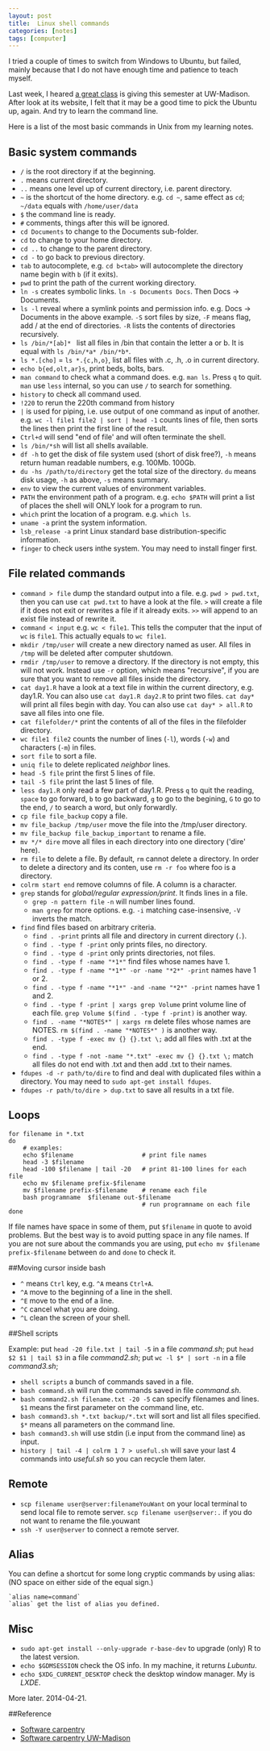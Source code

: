 ```yaml
---
layout: post
title:  Linux shell commands
categories: [notes]
tags: [computer]
---
```

I tried a couple of times to switch from Windows to Ubuntu, but failed, mainly because that I do not have enough time and patience
to teach myself. 

Last week, I heared [a great class](http://kbroman.github.io/Tools4RR/) is giving this semester at UW-Madison. After look at
its website, I felt that it may be a good time to pick the Ubuntu up, again. And try to learn the command line. 

Here is a list of the most basic commands in Unix from my learning notes.

## Basic system commands

+ `/` is the root directory if at the beginning.
+ `.` means current directory.
+ `..` means one level up of current directory, i.e. parent directory.
+ `~` is the shortcut of the home directory. e.g. `cd ~`, same effect as `cd`; `~/data` equals with `/home/user/data`
+ `$` the command line is ready.
+ `#` comments, things after this will be ignored.
+ `cd Documents` to change to the Documents sub-folder.
+ `cd` to change to your home directory.
+ `cd ..` to change to the parent directory.
+ `cd -` to go back to previous directory.
+ `tab` to autocomplete, e.g. `cd b<tab>` will autocomplete the directory name begin with `b` (if it exits).
+ `pwd` to print the path of the current working directory.
+ `ln -s` creates symbolic links. `ln -s Documents Docs`. Then Docs -> Documents.
+ `ls -l` reveal where a symlink points and permission info. e.g. Docs -> Documents in the above example. `-S` sort files by size, `-F` means flag, add / at the end of directories. `-R` lists the contents of directories recursively.
+ `ls /bin/*[ab]* ` list all files in /bin that contain the letter a or b. It is equal with `ls /bin/*a* /bin/*b*`.
+ `ls *.[cho]` = `ls *.{c,h,o}`, list all files with .c, .h, .o in current directory.
+ `echo b{ed,olt,ar}s`, print beds, bolts, bars.
+ `man command` to check what a command does. e.g. `man ls`. Press `q` to quit. `man` use `less` internal, so you can use `/` to search for something.
+ `history` to check all command used.
+ `!220` to rerun the 220th command from history
+ `|` is used for piping, i.e. use output of one command as input of another. e.g. `wc -l file1 file2 | sort | head -1` counts lines of file, then sorts the lines then print the first line of the result.
+ `Ctrl+d` will send "end of file' and will often terminate the shell.
+ `ls /bin/*sh` will list all shells available.
+ `df -h` to get the disk of file system used (short of disk free?), `-h` means return human readable numbers, e.g. 100Mb. 100Gb.
+ `du -hs /path/to/directory` get the total size of the directory. `du` means disk usage, `-h` as above, `-s` means summary.
+ `env` to view the current values of environment variables.
+ `PATH` the environment path of a program. e.g. `echo $PATH` will print a list of places the shell will ONLY look for a program to run.
+ `which` print the location of a program. e.g. `which ls`.
+ `uname -a` print the system information.
+ `lsb_release -a` print Linux standard base distribution-specific information.
+ `finger` to check users inthe system. You may need to install finger first.


## File related commands

+ `command > file` dump the standard output into a file. e.g. `pwd > pwd.txt`, then you can use `cat pwd.txt` to have a look at the file. `>` will create a file if it does not exit or rewrites a file if it already exits. `>>` will append to an exist file instead of rewrite it.
+ `command < input` e.g. `wc < file1`. This tells the computer that the input of `wc` is `file1`. This actually equals to `wc file1`.
+ `mkdir /tmp/user` will create a new directory named as user. All files in `/tmp` will be deleted after computer shutdown.
+ `rmdir /tmp/user` to remove a directory. If the directory is not empty, this will not work. Instead use `-r` option, which means "recursive", if you are sure that you want to remove all files inside the directory.
+ `cat day1.R` have a look at a text file in within the current directory, e.g. day1.R. You can also use `cat day1.R day2.R` to print two files. `cat day*` will print all files begin with day. You can also use `cat day* > all.R` to save all files into one file.
+ `cat filefolder/*` print the contents of all of the files in the filefolder directory.
+ `wc file1 file2` counts the number of lines (`-l`), words (`-w`) and characters (`-m`) in files.
+ `sort file` to sort a file.
+ `uniq file` to delete replicated *neighbor* lines.
+ `head -5 file` print the first 5 lines of file.
+ `tail -5 file` print the last 5 lines of file.
+ `less day1.R` only read a few part of day1.R. Press `q` to quit the reading, `space` to go forward, `b` to go backward, `g` to go to the begining, `G` to go to the end, `/` to search a word, but only forwardly.
+ `cp file file_backup` copy a file.
+ `mv file_backup /tmp/user` move the file into the /tmp/user directory.
+ `mv file_backup file_backup_important` to rename a file.
+ `mv */* dire` move all files in each directory into one directory ('dire' here).
+ `rm file` to delete a file. By default, `rm` cannot delete a directory. In order to delete a directory and its conten, use `rm -r foo` where foo is a directory.
+ `colrm start end` remove columns of file. A column is a character.
+ `grep` stands for *global/regular expression/print*. It finds lines in a file.
	* `grep -n pattern file` `-n` will number lines found.
	* `man grep` for more options. e.g. `-i` matching case-insensive, `-V` inverts the match.
+ `find` find files based on arbitrary criteria.
	* `find . -print` prints all file and directory in current directory (`.`).
	* `find . -type f -print` only prints files, no directory.
	* `find . -type d -print` only prints directories, not files.
	* `find . -type f -name "*1*"` find files whose names have 1.
	* `find . -type f -name "*1*" -or -name "*2*" -print` names have 1 or 2.
	* `find . -type f -name "*1*" -and -name "*2*" -print` names have 1 and 2.
	* `find . -type f -print | xargs grep Volume` print volume line of each file. `grep Volume $(find . -type f -print)` is another way.
	* `find . -name "*NOTES*" | xargs rm` delete files whose names are NOTES. `rm $(find . -name "*NOTES*" )` is another way.
	* `find . -type f -exec mv {} {}.txt \;` add all files with .txt at the end.
	* `find . -type f -not -name "*.txt" -exec mv {} {}.txt \;` match all files do not end with .txt and then add .txt to their names.
+ `fdupes -d -r path/to/dire` to find and deal with duplicated files within a directory. You may need to `sudo apt-get install fdupes`.
+ `fdupes -r path/to/dire > dup.txt` to save all results in a txt file.


## Loops

	for filename in *.txt
	do 
		# examples:
		echo $filename                   # print file names
		head -3 $filename 
	    head -100 $filename | tail -20   # print 81-100 lines for each file
		echo mv $filename prefix-$filename
		mv $filename prefix-$filename    # rename each file
		bash programname  $filename out-$filename
										 # run programname on each file
	done

If file names have space in some of them, put `$filename` in quote to avoid problems. But the best way is to avoid putting space in any file names. If you are not sure about the commands you are using, put `echo mv $filename prefix-$filename` between `do` and `done` to check it.

##Moving cursor inside bash

+ `^` means `Ctrl` key, e.g. `^A` means `Ctrl+A`.
+ `^A` move to the beginning of a line in the shell.
+ `^E` move to the end of a line.
+ `^C` cancel what you are doing.
+ `^L` clean the screen of your shell.
 

##Shell scripts

Example: put `head -20 file.txt | tail -5` in a file *command.sh*; put `head $2 $1 | tail $3` in a file *command2.sh*; put `wc -l $* | sort -n` in a file *command3.sh*;
+ `shell scripts` a bunch of commands saved in a file.
+ `bash command.sh` will run the commands saved in file *command.sh*.
+ `bash command2.sh filename.txt -20 -5` can specify filenames and lines. `$1` means the first parameter on the command line, etc.
+ `bash command3.sh *.txt backup/*.txt` will sort and list all files specified. `$*` means all parameters on the command line.
+ `bash command3.sh` will use stdin (i.e input from the command line) as input.
+ `history | tail -4 | colrm 1 7 > useful.sh` will save your last 4 commands into *useful.sh* so you can recycle them later.

## Remote

+ `scp filename user@server:filenameYouWant` on your local terminal to send local file to remote server. `scp filename user@server:.` if you do not want  to rename the file.youwant
+ `ssh -Y user@server` to connect a remote server.

## Alias
You can define a shortcut for some long cryptic commands by using alias: (NO space on either side of the equal sign.)

	`alias name=command`
	`alias` get the list of alias you defined. 

## Misc

+ `sudo apt-get install --only-upgrade r-base-dev` to upgrade (only) R to the latest version.
+ `echo $GDMSESSION` check the OS info. In my machine, it returns *Lubuntu*.
+ `echo $XDG_CURRENT_DESKTOP` check the desktop window manager. My is *LXDE*.


More later. 2014-04-21.

##Reference

+ [Software carpentry](http://software-carpentry.org/v5/novice/shell/)
+ [Software carpentry UW-Madison](https://github.com/UW-Madison-ACI/boot-camps/blob/2014-01-uwmadison/shell/Readme.md)
